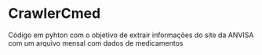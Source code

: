 # CrawlerCmed
Código em pyhton com o objetivo de extrair informações do site da ANVISA com um arquivo mensal com dados de medicamentos
